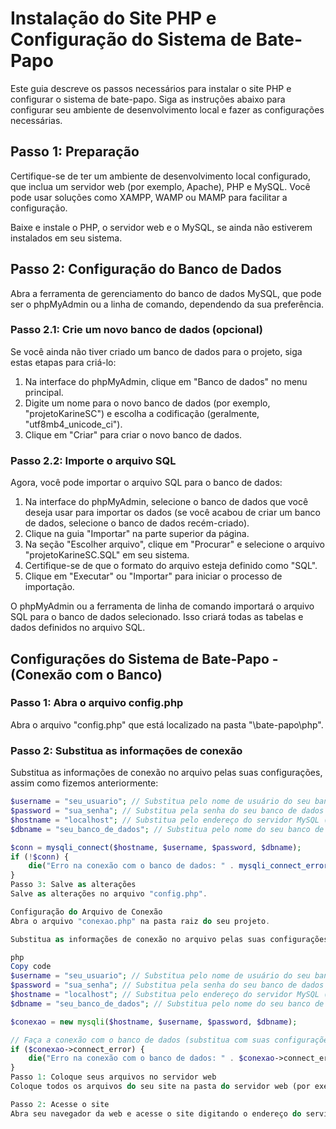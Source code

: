 # Instalação do Site PHP e Configuração do Sistema de Bate-Papo

Este guia descreve os passos necessários para instalar o site PHP e configurar o sistema de bate-papo. Siga as instruções abaixo para configurar seu ambiente de desenvolvimento local e fazer as configurações necessárias.

## Passo 1: Preparação

Certifique-se de ter um ambiente de desenvolvimento local configurado, que inclua um servidor web (por exemplo, Apache), PHP e MySQL. Você pode usar soluções como XAMPP, WAMP ou MAMP para facilitar a configuração.

Baixe e instale o PHP, o servidor web e o MySQL, se ainda não estiverem instalados em seu sistema.

## Passo 2: Configuração do Banco de Dados

Abra a ferramenta de gerenciamento do banco de dados MySQL, que pode ser o phpMyAdmin ou a linha de comando, dependendo da sua preferência.

### Passo 2.1: Crie um novo banco de dados (opcional)

Se você ainda não tiver criado um banco de dados para o projeto, siga estas etapas para criá-lo:

1. Na interface do phpMyAdmin, clique em "Banco de dados" no menu principal.
2. Digite um nome para o novo banco de dados (por exemplo, "projetoKarineSC") e escolha a codificação (geralmente, "utf8mb4_unicode_ci").
3. Clique em "Criar" para criar o novo banco de dados.

### Passo 2.2: Importe o arquivo SQL

Agora, você pode importar o arquivo SQL para o banco de dados:

1. Na interface do phpMyAdmin, selecione o banco de dados que você deseja usar para importar os dados (se você acabou de criar um banco de dados, selecione o banco de dados recém-criado).
2. Clique na guia "Importar" na parte superior da página.
3. Na seção "Escolher arquivo", clique em "Procurar" e selecione o arquivo "projetoKarineSC.SQL" em seu sistema.
4. Certifique-se de que o formato do arquivo esteja definido como "SQL".
5. Clique em "Executar" ou "Importar" para iniciar o processo de importação.

O phpMyAdmin ou a ferramenta de linha de comando importará o arquivo SQL para o banco de dados selecionado. Isso criará todas as tabelas e dados definidos no arquivo SQL.

## Configurações do Sistema de Bate-Papo - (Conexão com o Banco)

### Passo 1: Abra o arquivo config.php

Abra o arquivo "config.php" que está localizado na pasta "\bate-papo\php".

### Passo 2: Substitua as informações de conexão

Substitua as informações de conexão no arquivo pelas suas configurações, assim como fizemos anteriormente:

```php
$username = "seu_usuario"; // Substitua pelo nome de usuário do seu banco de dados
$password = "sua_senha"; // Substitua pela senha do seu banco de dados
$hostname = "localhost"; // Substitua pelo endereço do servidor MySQL (geralmente localhost se estiver no seu próprio sistema)
$dbname = "seu_banco_de_dados"; // Substitua pelo nome do seu banco de dados

$conn = mysqli_connect($hostname, $username, $password, $dbname);
if (!$conn) {
    die("Erro na conexão com o banco de dados: " . mysqli_connect_error());
}
Passo 3: Salve as alterações
Salve as alterações no arquivo "config.php".

Configuração do Arquivo de Conexão
Abra o arquivo "conexao.php" na pasta raiz do seu projeto.

Substitua as informações de conexão no arquivo pelas suas configurações:

php
Copy code
$username = "seu_usuario"; // Substitua pelo nome de usuário do seu banco de dados
$password = "sua_senha"; // Substitua pela senha do seu banco de dados
$hostname = "localhost"; // Substitua pelo endereço do servidor MySQL (geralmente localhost se estiver no seu próprio sistema)
$dbname = "seu_banco_de_dados"; // Substitua pelo nome do seu banco de dados

$conexao = new mysqli($hostname, $username, $password, $dbname);

// Faça a conexão com o banco de dados (substitua com suas configurações)
if ($conexao->connect_error) {
    die("Erro na conexão com o banco de dados: " . $conexao->connect_error());
}
Passo 1: Coloque seus arquivos no servidor web
Coloque todos os arquivos do seu site na pasta do servidor web (por exemplo, a pasta "htdocs" no XAMPP).

Passo 2: Acesse o site
Abra seu navegador da web e acesse o site digitando o endereço do servidor web no navegador (por exemplo, http://localhost/).
